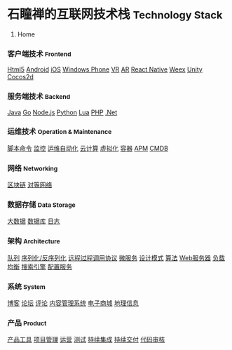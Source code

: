 # 石瞳禅的互联网技术栈 <small>Technology Stack</small>

<ol class="breadcrumb"><li class="active">Home</li></ol>

### 客户端技术 <small>Frontend</small>
<a class="btn btn-primary" href="/client/html5/overview.md" role="button"><span class="fa fa-html5" aria-hidden="true"></span> Html5</a> <a class="btn btn-primary" href="/client/android/overview.md" role="button"><span class="fa fa-android" aria-hidden="true"></span> Android</a> <a class="btn btn-default" href="/client/ios/overview.md" role="button"><span class="fa fa-apple" aria-hidden="true"></span> iOS</a> <a class="btn btn-default" href="/client/wp/overview.md" role="button"><span class="fa fa-windows" aria-hidden="true"></span> Windows Phone</a> <a class="btn btn-default disabled" href="/client/vr/overview.md" role="button"><span class="fa fa-simplybuilt" aria-hidden="true"></span> VR</a> <a class="btn btn-default disabled" href="/client/ar/overview.md" role="button">AR</a> <a class="btn btn-primary disabled" href="/client/reactnative/overview.md" role="button">React Native</a> <a class="btn btn-default disabled" href="/client/weex/overview.md" role="button">Weex</a> <a class="btn btn-primary disabled" href="/client/unity/overview.md" role="button">Unity</a> <a class="btn btn-default disabled" href="/client/cocos2d/overview.md" role="button">Cocos2d</a>

### 服务端技术 <small>Backend</small>
<a class="btn btn-primary" href="/java/overview.md" role="button">Java</a> <a class="btn btn-primary" href="/go/overview.md" role="button">Go</a> <a class="btn btn-primary" href="/nodejs/overview.md" role="button">Node.js</a> <a class="btn btn-primary" href="/python/overview.md" role="button">Python</a> <a class="btn btn-default disabled" href="/lua/overview.md" role="button">Lua</a> <a class="btn btn-default" href="/php/overview.md" role="button">PHP</a> <a class="btn btn-default" href="/dotnet/overview.md" role="button">.Net</a>

### 运维技术 <small>Operation & Maintenance</small>
<a class="btn btn-primary" href="/shell/overview.md" role="button"><span class="fa fa-hashtag" aria-hidden="true"></span> 脚本命令</a> <a class="btn btn-default" href="/monitor/overview.md" role="button"><span class="fa fa-desktop" aria-hidden="true"></span> 监控</a> <a class="btn btn-primary" href="/auto-ops/overview.md" role="button">运维自动化</a> <a class="btn btn-primary disabled" href="/cloud/overview.md" role="button">云计算</a> <a class="btn btn-default" href="/vm/overview.md" role="button">虚拟化</a> <a class="btn btn-primary" href="/container/overview.md" role="button">容器</a> <a class="btn btn-primary disabled" href="/apm/overview.md" role="button">APM</a> <a class="btn btn-default disabled" href="/cmdb/overview.md" role="button">CMDB</a>

### 网络 <small>Networking</small>
<a class="btn btn-primary disabled" href="/networking/blockchain/overview.md" role="button">区块链</a> <a class="btn btn-default" href="/networking/p2p/overview.md" role="button">对等网络</a>

### 数据存储 <small>Data Storage</small>
<a class="btn btn-primary" href="/data/bigdata/overview.md" role="button"><span class="fa fa-database" aria-hidden="true"></span> 大数据</a> <a class="btn btn-default" href="/data/database/overview.md" role="button"><span class="fa fa-database" aria-hidden="true"></span> 数据库</a> <a class="btn btn-default" href="/data/log-analytics/overview.md" role="button"><span class="fa fa-file-text" aria-hidden="true"></span> 日志</a>

### 架构 <small>Architecture</small>
<a class="btn btn-primary" href="/architecture/queue/overview.md" role="button">队列</a> <a class="btn btn-default" href="/architecture/serialization.md" role="button">序列化/反序列化</a> <a class="btn btn-primary" href="/architecture/rpc/overview.md" role="button">远程过程调用协议</a> <a class="btn btn-primary" href="/architecture/microservice/overview.md" role="button">微服务</a> <a class="btn btn-default" href="/architecture/pattern/overview.md" role="button">设计模式</a> <a class="btn btn-default" href="/architecture/algorithm/overview.md" role="button">算法</a> <a class="btn btn-default" href="/architecture/webserver.md" role="button">Web服务器</a> <a class="btn btn-primary" href="/architecture/load-balance/overview.md" role="button">负载均衡</a> <a class="btn btn-primary" href="/architecture/search-engine.md" role="button">搜索引擎</a> <a class="btn btn-primary" href="/architecture/configuration.md" role="button">配置服务</a>

### 系统 <small>System</small>
<a class="btn btn-default" href="/system/blog.md" role="button"><span class="fa fa-wordpress" aria-hidden="true"></span> 博客</a> <a class="btn btn-default" href="/system/bbs.md" role="button">论坛</a> <a class="btn btn-default" href="/system/comment.md" role="button"><span class="fa fa-commenting" aria-hidden="true"></span> 评论</a> <a class="btn btn-default" href="/system/cms.md" role="button"><span class="fa fa-joomla" aria-hidden="true"></span> 内容管理系统</a> <a class="btn btn-default" href="/system/emall.md" role="button"><span class="fa fa-shopping-cart" aria-hidden="true"></span> 电子商城</a> <a class="btn btn-default" href="/system/location.md" role="button">地理信息</a>

### 产品 <small>Product</small>
<a class="btn btn-primary" href="/product/tool/overview.md" role="button"><span class="fa fa-product-hunt" aria-hidden="true"></span> 产品工具</a> <a class="btn btn-primary disabled" href="/product/project/overview.md" role="button"><span class="fa fa-calendar-check-o" aria-hidden="true"></span> 项目管理</a> <a class="btn btn-primary disabled" href="/product/operation/overview.md" role="button">运营</a> <a class="btn btn-default" href="/product/testing.md" role="button">测试</a> <a class="btn btn-primary" href="/product/continuous-integration.md" role="button">持续集成</a> <a class="btn btn-primary disabled" href="/product/continuous-delivery.md" role="button">持续交付</a> <a class="btn btn-default" href="/product/codereview.md" role="button">代码审核</a>
